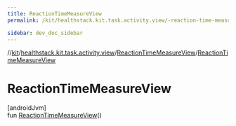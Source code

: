 ```yaml
---
title: ReactionTimeMeasureView
permalink: /kit/healthstack.kit.task.activity.view/-reaction-time-measure-view/-reaction-time-measure-view.html

sidebar: dev_doc_sidebar
---
```

//[kit](../../../kit.html)/[healthstack.kit.task.activity.view](../index.html)/[ReactionTimeMeasureView](index.html)/[ReactionTimeMeasureView](-reaction-time-measure-view.html)



# ReactionTimeMeasureView



[androidJvm]\
fun [ReactionTimeMeasureView](-reaction-time-measure-view.html)()




